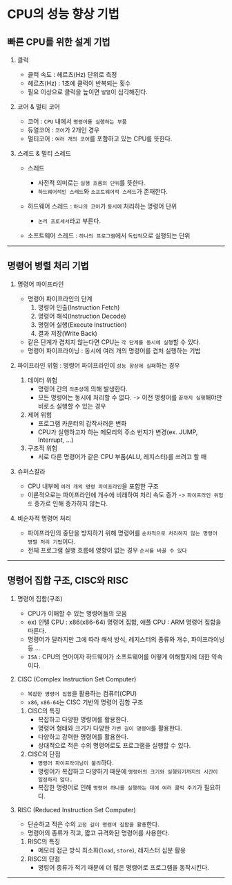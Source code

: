 # CPU의 성능 향상 기법

## 빠른 CPU를 위한 설계 기법

1. 클럭
    - 클럭 속도 : 헤르츠(Hz) 단위로 측정
    - 헤르츠(Hz) : 1초에 클럭이 반복되는 횟수
    - 필요 이상으로 클럭을 높이면 `발열`이 심각해진다.

2. 코어 & 멀티 코어
    - 코어 : `CPU` 내에서 `명령어를 실행하는 부품`
    - 듀얼코어 : `코어`가 2개인 경우
    - 멀티코어 : `여러 개의 코어`를 포함하고 있는 CPU를 뜻한다.

3. 스레드 & 멀티 스레드
    - 스레드
      - 사전적 의미로는 `실행 흐름의 단위`를 뜻한다.
      - `하드웨어적인 스레드`와 `소프트웨어적 스레드`가 존재한다.

    - 하드웨어 스레드 : `하나의 코어`가 `동시에` 처리하는 명령어 단위
      - `논리 프로세서`라고 부른다.

    - 소프트웨어 스레드 : `하나의 프로그램`에서 `독립적`으로 실행되는 단위


--------------------------------------------------------------------------------------------
## 명령어 병렬 처리 기법

1. 명령어 파이프라인
   - 명령어 파이프라인의 단계
      1. 명령어 인출(Instruction Fetch)
      2. 명령어 해석(Instruction Decode)
      3. 명령어 실행(Execute Instruction)      
      4. 결과 저장(Write Back)
   - 같은 단계가 겹치지 않는다면 CPU는 `각 단계를 동시에 실행`할 수 있다.
   - 명령어 파이프라이닝 : 동시에 여러 개의 명령어를 겹처 실행하는 기법

2. 파이프라인 위험 : 명령어 파이프라인이 `성능 향상에 실패`하는 경우
   1. 데이터 위험
      - 명령어 간의 `의존성`에 의해 발생한다.
      - 모든 명령어는 동시에 처리할 수 없다. -> 이전 명령어를 `끝까지 실행`해야만 비로소 실행할 수 있는 경우
   2. 제어 위험
      - 프로그램 카운터의 갑작사러운 변화
      - CPU가 실행하고자 하는 메모리의 주소 번지가 변경(ex. JUMP, Interrupt, ...)
   3. 구조적 위험
      - 서로 다른 명령어가 같은 CPU 부품(ALU, 레지스터)를 쓰려고 할 때

3. 슈퍼스칼라
   - CPU 내부에 `여러 개의 명령 파이프라인`을 포함한 구조
   - 이론적으로는 파이프라인에 개수에 비래하여 처리 속도 증가 -> `파이프라인 위험도` 증가로 인해 증가하지 않는다.

4. 비순차적 명령어 처리
   - 파이프라인의 중단을 방지하기 위해 명령어를 `순차적으로 처리하지 않는 명령어 병렬 처리 기법`이다.
   - 전체 프로그램 실행 흐름에 영향이 없는 경우 `순서를 바꿀 수 있다` 

--------------------------------------------------------------------------------------------
## 명령어 집합 구조, CISC와 RISC


1. 명령어 집합(구조)
    - CPU가 이해할 수 있는 명령어들의 모음
    - ex) 인텔 CPU : x86(x86-64) 명령어 집합, 애플 CPU  : ARM 명령어 집합을 따른다.
    - 명령어가 달라지만 그에 따라 해석 방식, 레지스터의 종류와 개수, 파이프라이닝 등 ...
    - `ISA` : CPU의 언어이자 하드웨어가 소프트웨어를 어떻게 이해할지에 대한 약속이다.

2. CISC (Complex Instruction Set Computer)
   - `복잡한 명령어 집합`을 활용하는 컴퓨터(CPU)
   - `x86`, `x86-64`는 CISC 기반의 명령어 집합 구조

   1. CISC의 특징
      - 복잡하고 다양한 명령어를 활용한다.
      - 명령어 형태와 크기가 다양한 `가변 길이 명령어`를 활용한다.
      - 다양하고 강력한 명령어를 활용한다.
      - 상대적으로 적은 수의 명령어로도 프로그램을 실행할 수 있다.
   2. CISC의 단점
      - `명령어 파이프라이닝이 불리`하다.
      - 명렁어가 복잡하고 다양하기 때문에 `명령어의 크기와 실행되기까지의 시간이 일정하지 않다.`
      - 복잡한 명령어로 인해 `명령어 하나를 실행하는 데에 여러 클럭 주기`가 필요하다.


3. RISC (Reduced Instruction Set Computer)
   - 단순하고 적은 수의 `고정 길이 명령어 집합을 활용`한다.
   - 명령어의 종류가 적고, 짧고 규격화된 명령어를 사용한다.

   1. RISC의 특징
      - 메모리 접근 방식 최소화(`load`, `store`), 레지스터 십분 활용
   2. RISC의 단점
      - 명렁어 종류가 적기 때문에 더 많은 명령어로 프로그램을 동작시킨다.


--------------------------------------------------------------------------------------------
